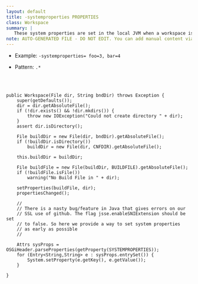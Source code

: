 ```yaml
---
layout: default
title: -systemproperties PROPERTIES
class: Workspace
summary: |
   These system properties are set in the local JVM when a workspace is started. This was mainly added to allow one to set JVM options via system properties.
note: AUTO-GENERATED FILE - DO NOT EDIT. You can add manual content via same filename in ext folder. 
---
```


- Example: `-systemproperties= foo=3, bar=4`

- Pattern: `.*`

<!-- Manual content from: ext/systemproperties.md --><br /><br />

	public Workspace(File dir, String bndDir) throws Exception {
		super(getDefaults());
		dir = dir.getAbsoluteFile();
		if (!dir.exists() && !dir.mkdirs()) {
			throw new IOException("Could not create directory " + dir);
		}
		assert dir.isDirectory();

		File buildDir = new File(dir, bndDir).getAbsoluteFile();
		if (!buildDir.isDirectory())
			buildDir = new File(dir, CNFDIR).getAbsoluteFile();

		this.buildDir = buildDir;

		File buildFile = new File(buildDir, BUILDFILE).getAbsoluteFile();
		if (!buildFile.isFile())
			warning("No Build File in " + dir);

		setProperties(buildFile, dir);
		propertiesChanged();

		//
		// There is a nasty bug/feature in Java that gives errors on our
		// SSL use of github. The flag jsse.enableSNIExtension should be set
		// to false. So here we provide a way to set system properties
		// as early as possible
		//

		Attrs sysProps = OSGiHeader.parseProperties(getProperty(SYSTEMPROPERTIES));
		for (Entry<String,String> e : sysProps.entrySet()) {
			System.setProperty(e.getKey(), e.getValue());
		}

	}
